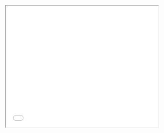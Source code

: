 
<style>
  iframe {
    overflow: auto;
  }
</style>

<iframe src="//rstudio-pubs-static.s3.amazonaws.com/1260946_3603f120afa04fb8a37411bd1a2428a4.html" scrolling="yes" width="500" height="400"></iframe>
